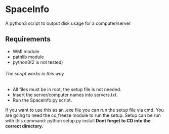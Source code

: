 # SpaceInfo
A python3 script to output disk usage for a computer/server

## Requirements
- WMI module
- pathlib module
- python3(2 is not tested)

###### The script works in this way
- All files must be in root, the setup file is not needed.
- Insert the server/computer names into servers.txt.
- Run the SpaceInfo.py script.

If you want to use this as an .exe file you can run the setup file via cmd.
You are going to need the cx_freeze module to run the setup.
Setup can be run with this command: python setup.py install
**Dont forget to CD into the correct directory.**
